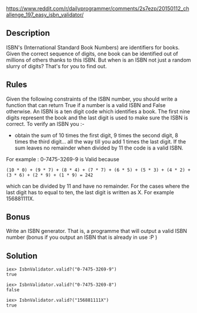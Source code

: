 https://www.reddit.com/r/dailyprogrammer/comments/2s7ezp/20150112_challenge_197_easy_isbn_validator/

## Description

ISBN's (International Standard Book Numbers) are identifiers for books. Given the correct sequence of digits, one book can be identified out of millions of others thanks to this ISBN. But when is an ISBN not just a random slurry of digits? That's for you to find out.

## Rules

Given the following constraints of the ISBN number, you should write a function that can return True if a number is a valid ISBN and False otherwise.
An ISBN is a ten digit code which identifies a book. The first nine digits represent the book and the last digit is used to make sure the ISBN is correct.
To verify an ISBN you :-
* obtain the sum of 10 times the first digit, 9 times the second digit, 8 times the third digit... all the way till you add 1 times the last digit. If the sum leaves no remainder when divided by 11 the code is a valid ISBN.

For example :
0-7475-3269-9 is Valid because
```
(10 * 0) + (9 * 7) + (8 * 4) + (7 * 7) + (6 * 5) + (5 * 3) + (4 * 2) + (3 * 6) + (2 * 9) + (1 * 9) = 242
```
which can be divided by 11 and have no remainder.
For the cases where the last digit has to equal to ten, the last digit is written as X. For example 156881111X.

## Bonus

Write an ISBN generator. That is, a programme that will output a valid ISBN number (bonus if you output an ISBN that is already in use :P )

## Solution

```
iex> IsbnValidator.valid?("0-7475-3269-9")
true

iex> IsbnValidator.valid?("0-7475-3269-8")
false

iex> IsbnValidator.valid?("156881111X")
true
```